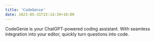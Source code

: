 ```yaml
---
title: 'CodeGenie'
date: 2023-05-31T15:14:39+10:00
---
```


CodeGenie is your ChatGPT-powered coding assistant. With seamless integration into your editor, quickly turn questions into code.
